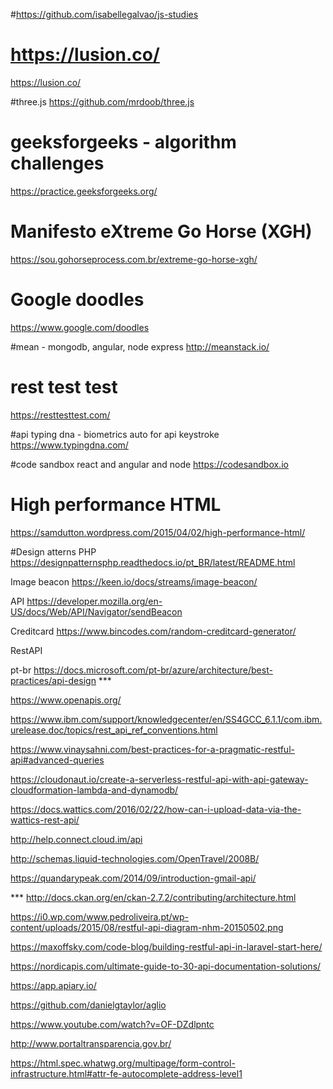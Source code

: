 #https://github.com/isabellegalvao/js-studies

# https://lusion.co/
https://lusion.co/

#three.js
https://github.com/mrdoob/three.js

# geeksforgeeks - algorithm challenges
https://practice.geeksforgeeks.org/

# Manifesto eXtreme Go Horse (XGH)
https://sou.gohorseprocess.com.br/extreme-go-horse-xgh/

# Google doodles
https://www.google.com/doodles

#mean - mongodb, angular, node express
http://meanstack.io/

# rest test test
https://resttesttest.com/

#api typing dna - biometrics auto for api keystroke
https://www.typingdna.com/

#code sandbox react and angular and node 
https://codesandbox.io

# High performance HTML
https://samdutton.wordpress.com/2015/04/02/high-performance-html/

#Design atterns PHP
https://designpatternsphp.readthedocs.io/pt_BR/latest/README.html

Image beacon
https://keen.io/docs/streams/image-beacon/

API
https://developer.mozilla.org/en-US/docs/Web/API/Navigator/sendBeacon

Creditcard
https://www.bincodes.com/random-creditcard-generator/

RestAPI

pt-br
https://docs.microsoft.com/pt-br/azure/architecture/best-practices/api-design   ***

https://www.openapis.org/

https://www.ibm.com/support/knowledgecenter/en/SS4GCC_6.1.1/com.ibm.urelease.doc/topics/rest_api_ref_conventions.html

https://www.vinaysahni.com/best-practices-for-a-pragmatic-restful-api#advanced-queries

https://cloudonaut.io/create-a-serverless-restful-api-with-api-gateway-cloudformation-lambda-and-dynamodb/

https://docs.wattics.com/2016/02/22/how-can-i-upload-data-via-the-wattics-rest-api/

http://help.connect.cloud.im/api


http://schemas.liquid-technologies.com/OpenTravel/2008B/


https://quandarypeak.com/2014/09/introduction-gmail-api/

*** http://docs.ckan.org/en/ckan-2.7.2/contributing/architecture.html

https://i0.wp.com/www.pedroliveira.pt/wp-content/uploads/2015/08/restful-api-diagram-nhm-20150502.png

https://maxoffsky.com/code-blog/building-restful-api-in-laravel-start-here/

https://nordicapis.com/ultimate-guide-to-30-api-documentation-solutions/

https://app.apiary.io/

https://github.com/danielgtaylor/aglio

https://www.youtube.com/watch?v=OF-DZdlpntc


http://www.portaltransparencia.gov.br/


https://html.spec.whatwg.org/multipage/form-control-infrastructure.html#attr-fe-autocomplete-address-level1

